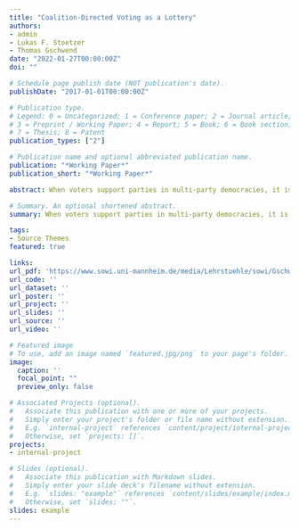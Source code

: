 ```yaml
---
title: "Coalition-Directed Voting as a Lottery"
authors:
- admin
- Lukas F. Stoetzer
- Thomas Gschwend
date: "2022-01-27T00:00:00Z"
doi: ""

# Schedule page publish date (NOT publication's date).
publishDate: "2017-01-01T00:00:00Z"

# Publication type.
# Legend: 0 = Uncategorized; 1 = Conference paper; 2 = Journal article;
# 3 = Preprint / Working Paper; 4 = Report; 5 = Book; 6 = Book section;
# 7 = Thesis; 8 = Patent
publication_types: ["2"]

# Publication name and optional abbreviated publication name.
publication: "*Working Paper*"
publication_short: "*Working Paper*"

abstract: When voters support parties in multi-party democracies, it is often uncertain what coalition government the party is likely to join.  How do voters deal with this type of uncertainty? In this paper, we use a conceptual analogy between coalition-directed voting and participating in a lottery to develop a novel conceptualization of coalition-directed voting. We present observational and experimental evidence that supports the idea that voters are risk-averse when considering coalition government options. The perception of uncertain coalition prospects of a party negatively affects the propensity to vote for parties, even when holding the expected coalition government payoffs constant. In a survey vignette experiment during the 2021 German federal election, we find that uncertain coalition prospects reduce the propensity to support a party, compared to certain coalition prospects with the same expected coalition government payoffs. The findings provide important insights for research on strategic voting theories and parties’ coalition strategies.

# Summary. An optional shortened abstract.
summary: When voters support parties in multi-party democracies, it is often uncertain what coalition government the party is likely to join.  How do voters deal with this type of uncertainty? In this paper, we use a conceptual analogy between coalition-directed voting and participating in a lottery to develop a novel conceptualization of coalition-directed voting. We present observational and experimental evidence that supports the idea that voters are risk-averse when considering coalition government options.

tags:
- Source Themes
featured: true

links:
url_pdf: 'https://www.sowi.uni-mannheim.de/media/Lehrstuehle/sowi/Gschwend/Articel/Stoetzer202110_Risk_Preferences_MZESDraft.pdf'
url_code: ''
url_dataset: ''
url_poster: ''
url_project: ''
url_slides: ''
url_source: ''
url_video: ''

# Featured image
# To use, add an image named `featured.jpg/png` to your page's folder. 
image:
  caption: ''
  focal_point: ""
  preview_only: false

# Associated Projects (optional).
#   Associate this publication with one or more of your projects.
#   Simply enter your project's folder or file name without extension.
#   E.g. `internal-project` references `content/project/internal-project/index.md`.
#   Otherwise, set `projects: []`.
projects:
- internal-project

# Slides (optional).
#   Associate this publication with Markdown slides.
#   Simply enter your slide deck's filename without extension.
#   E.g. `slides: "example"` references `content/slides/example/index.md`.
#   Otherwise, set `slides: ""`.
slides: example
---
```



